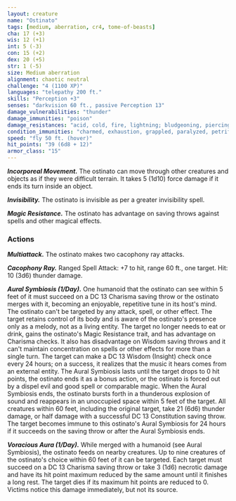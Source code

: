 ```yaml
---
layout: creature
name: "Ostinato"
tags: [medium, aberration, cr4, tome-of-beasts]
cha: 17 (+3)
wis: 12 (+1)
int: 5 (-3)
con: 15 (+2)
dex: 20 (+5)
str: 1 (-5)
size: Medium aberration
alignment: chaotic neutral
challenge: "4 (1100 XP)"
languages: "telepathy 200 ft."
skills: "Perception +3"
senses: "darkvision 60 ft., passive Perception 13"
damage_vulnerabilities: "thunder"
damage_immunities: "poison"
damage_resistances: "acid, cold, fire, lightning; bludgeoning, piercing, and slashing from nonmagical weapons"
condition_immunities: "charmed, exhaustion, grappled, paralyzed, petrified, poisoned, prone, restrained, unconscious"
speed: "fly 50 ft. (hover)"
hit_points: "39 (6d8 + 12)"
armor_class: "15"
---
```


***Incorporeal Movement.*** The ostinato can move through other creatures and objects as if they were difficult terrain. It takes 5 (1d10) force damage if it ends its turn inside an object.

***Invisibility.*** The ostinato is invisible as per a greater invisibility spell.

***Magic Resistance.*** The ostinato has advantage on saving throws against spells and other magical effects.

### Actions

***Multiattack.*** The ostinato makes two cacophony ray attacks.

***Cacophony Ray.*** Ranged Spell Attack: +7 to hit, range 60 ft., one target. Hit: 10 (3d6) thunder damage.

***Aural Symbiosis (1/Day).*** One humanoid that the ostinato can see within 5 feet of it must succeed on a DC 13 Charisma saving throw or the ostinato merges with it, becoming an enjoyable, repetitive tune in its host's mind. The ostinato can't be targeted by any attack, spell, or other effect. The target retains control of its body and is aware of the ostinato's presence only as a melody, not as a living entity. The target no longer needs to eat or drink, gains the ostinato's Magic Resistance trait, and has advantage on Charisma checks. It also has disadvantage on Wisdom saving throws and it can't maintain concentration on spells or other effects for more than a single turn. The target can make a DC 13 Wisdom (Insight) check once every 24 hours; on a success, it realizes that the music it hears comes from an external entity. The Aural Symbiosis lasts until the target drops to 0 hit points, the ostinato ends it as a bonus action, or the ostinato is forced out by a dispel evil and good spell or comparable magic. When the Aural Symbiosis ends, the ostinato bursts forth in a thunderous explosion of sound and reappears in an unoccupied space within 5 feet of the target. All creatures within 60 feet, including the original target, take 21 (6d6) thunder damage, or half damage with a successful DC 13 Constitution saving throw. The target becomes immune to this ostinato's Aural Symbiosis for 24 hours if it succeeds on the saving throw or after the Aural Symbiosis ends.

***Voracious Aura (1/Day).*** While merged with a humanoid (see Aural Symbiosis), the ostinato feeds on nearby creatures. Up to nine creatures of the ostinato's choice within 60 feet of it can be targeted. Each target must succeed on a DC 13 Charisma saving throw or take 3 (1d6) necrotic damage and have its hit point maximum reduced by the same amount until it finishes a long rest. The target dies if its maximum hit points are reduced to 0. Victims notice this damage immediately, but not its source.

